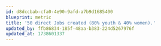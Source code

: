 ```yaml
---
id: d8dccbab-cfa0-4e90-9afd-a7b9d1685400
blueprint: metric
title: '50 direct Jobs created (80% youth & 40% women).'
updated_by: ffb86834-185f-48aa-b383-224d5267976f
updated_at: 1738601337
---
```

